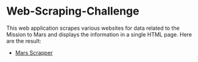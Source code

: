 # Web-Scraping-Challenge

This  web application scrapes various websites for data related to the Mission to Mars and displays the information in a single HTML page.
Here are the result:

- [Mars Scrapper](https://enr1que319-mars-scrapper.herokuapp.com "Mars Scrapper")

